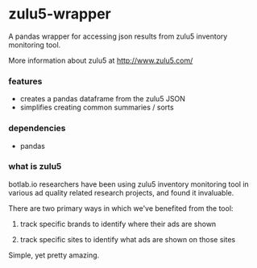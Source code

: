 # zulu5-wrapper

A pandas wrapper for accessing json results from zulu5 inventory monitoring tool. 

More information about zulu5 at http://www.zulu5.com/


### features

- creates a pandas dataframe from the zulu5 JSON 
- simplifies creating common summaries / sorts


### dependencies

- pandas


### what is zulu5

botlab.io researchers have been using zulu5 inventory monitoring tool in various ad quality related research projects, and found it invaluable. 

There are two primary ways in which we've benefited from the tool: 
 
1) track specific brands to identify where their ads are shown 

2) track specific sites to identify what ads are shown on those sites

Simple, yet pretty amazing.
